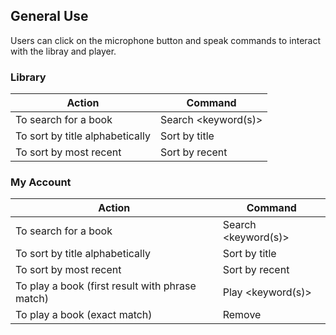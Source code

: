 ## General Use
Users can click on the microphone button and speak commands to interact with the libray and player.

### Library

| Action                          | Command             |
| --------------------------------| --------------------|
| To search for a book            | Search <keyword(s)> |
| To sort by title alphabetically | Sort by title       |
| To sort by most recent          | Sort by recent      | 

### My Account

| Action                                          | Command             |
| ------------------------------------------------| --------------------|
| To search for a book                            | Search <keyword(s)> |
| To sort by title alphabetically                 | Sort by title       |
| To sort by most recent                          | Sort by recent      |
| To play a book (first result with phrase match) | Play <keyword(s)>   |  
| To play a book (exact match)                    | Remove <title>      |  
  
### Player

| Action                                                 | Command                   |
| -------------------------------------------------------| --------------------------|
| To change text size([^1])                              | Text <number>             |
| To open settings for narrator voice & background music | Open settings             | 
| To change volume of narrator voice([^2])               | Volume <number>           |
| To change speed of narrator voice([^3])                | Speed <number>            |
| To change pitch of narrator voice([^3])                | Pitch <number>            |
| To change volume of background music([^2])             | Background music <number> |

  ([^1]) Text size options: 25, 50, 100, 125, 150, 175, 200
  ([^2]) Volume options: 0 to 100
  ([^3]) Speed & Pitch options: 0 to 200
